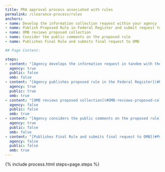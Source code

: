 ```yaml
---
title: PRA approval process associated with rules
permalink: /clearance-process/rules
anchors:
- name: Develop the information collection request within your agency
- name: Publish Proposed Rule in Federal Register and submit request to OMB
- name: OMB reviews proposed collection
- name: Consider the public comments on the proposed rule
- name: Publishes Final Rule and submits final request to OMB

## Page Content:

steps:
- content: "[Agency develops the information request in tandem with the proposed rule.](#develop-the-information-collection-request-within-your-agency) Your agency may have an internal approval process at this stage"
  agency: true
  public: false
  omb: false
- content: "[Agency publishes proposed rule in the Federal Register](#Publish-Proposed-Rule-in-Federal-Register-and-submit-request-to-OMB) and submits a PRA request to OMB"
  agency: true
  public: true
  omb: true
- content: "[OMB reviews proposed collection](#OMB-reviews-proposed-collection), and any comments received"
  agency: false
  public: false
  omb: true
- content: "[Agency considers the public comments on the proposed rule](#Consider-the-public-comments-on-the-proposed-rule) and the information collection"
  agency: true
  public: false
  omb: false
- content: "[Publishes Final Rule and submits final request to OMB](#Publishes-Final-Rule-and-submits-final-request-to-OMB)"
  agency: false
  public: false
  omb: true
---
```


{% include process.html steps=page.steps %}
